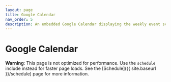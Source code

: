 ```yaml
---
layout: page
title: Google Calendar
nav_order: 5
description: An embedded Google Calendar displaying the weekly event schedule.
---
```


# Google Calendar

**Warning**: This page is not optimized for performance. Use the `schedule` include instead for faster page loads. See the [Schedule]({{ site.baseurl }}/schedule) page for more information.

<div id="fullcalendar"></div>

<link rel="stylesheet" property="stylesheet" href="https://unpkg.com/@fullcalendar/core/main.css">
<link rel="stylesheet" property="stylesheet" href="https://unpkg.com/@fullcalendar/timegrid/main.css">
<script src="https://unpkg.com/@fullcalendar/core/main.min.js"></script>
<script src="https://unpkg.com/@fullcalendar/daygrid/main.min.js"></script>
<script src="https://unpkg.com/@fullcalendar/timegrid/main.min.js"></script>
<script src="https://unpkg.com/@fullcalendar/google-calendar/main.min.js"></script>

<style>
.fc table {
  margin-bottom: 0;
}
</style>
<script>
document.addEventListener('DOMContentLoaded', function() {
  new FullCalendar.Calendar(document.getElementById('fullcalendar'), {
    plugins: ['dayGrid', 'timeGrid', 'googleCalendar'],
    header: {
      left: 'title',
      right: 'today prev,next',
    },
    nowIndicator: true,
    height: 'auto',
    minTime: '09:00:00',
    maxTime: '21:00:00',
    allDaySlot: false,
    slotEventOverlap: false,
    defaultView: 'timeGridWeek',
    // THIS KEY WON'T WORK IN PRODUCTION!!!
    // To make your own Google API key, follow the directions here:
    // http://fullcalendar.io/docs/google_calendar/
    googleCalendarApiKey: 'AIzaSyDcnW6WejpTOCffshGDDb4neIrXVUA1EAE',
    // US Holidays
    eventSources: [
      {
        googleCalendarId: 'en.usa#holiday@group.v.calendar.google.com',
        className: 'holiday',
      },
    ],
  }).render();
});
</script>
